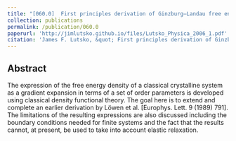 ```yaml
---
title: "[060.0]  First principles derivation of Ginzburg–Landau free energy models for crystalline systems"
collection: publications
permalink: /publication/060.0
paperurl: 'http://jimlutsko.github.io/files/Lutsko_Physica_2006_1.pdf'
citation: 'James F. Lutsko, &quot; First principles derivation of Ginzburg–Landau free energy models for crystalline systems&quot;, <i>Physica A</i>, <strong>366</strong>, 229 (2006)'
---
```

Abstract
---
The expression of the free energy density of a classical crystalline system as a gradient expansion in terms of a set of order parameters is developed using classical density functional theory. The goal here is to extend and complete an earlier derivation by Löwen et al. [Europhys. Lett. 9 (1989) 791]. The limitations of the resulting expressions are also discussed including the boundary conditions needed for finite systems and the fact that the results cannot, at present, be used to take into account elastic relaxation.
